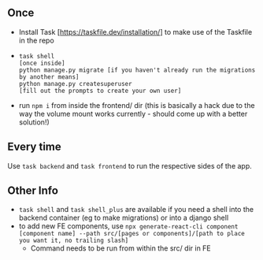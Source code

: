## Once
- Install Task [https://taskfile.dev/installation/] to make use of the Taskfile in the repo

- ```
  task shell
  [once inside]
  python manage.py migrate [if you haven't already run the migrations by another means]
  python manage.py createsuperuser
  [fill out the prompts to create your own user]
  ```
- run `npm i` from inside the frontend/ dir (this is basically a hack due to the way the volume mount works currently - should come up with a better solution!)

## Every time
Use `task backend` and `task frontend` to run the respective sides of the app.  

## Other Info
- `task shell` and `task shell_plus` are available if you need a shell into the backend container (eg to make migrations) or into a django shell
- to add new FE components, use `npx generate-react-cli component [component name] --path src/[pages or components]/[path to place you want it, no trailing slash]`
  - Command needs to be run from within the src/ dir in FE
